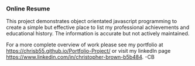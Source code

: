 ### Online Resume

This project demonstrates object orientated javascript programming to create a simple but effective place to list my professional achievements and educational history. The information is accurate but not actively maintained. 

For a more complete overview of work please see my portfolio at https://chrisb55.github.io/Portfolio-Project/ or visit my linkedIn page https://www.linkedin.com/in/christopher-brown-b5b484.  -CB
